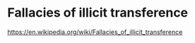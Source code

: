 # Fallacies of illicit transference

https://en.wikipedia.org/wiki/Fallacies_of_illicit_transference
